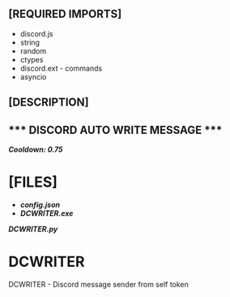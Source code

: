 ## [REQUIRED IMPORTS]

- discord.js
- string
- random
- ctypes
- discord.ext - commands
- asyncio

## [DESCRIPTION]

## *** DISCORD AUTO WRITE MESSAGE *** ##
***Cooldown: 0.75***

# [FILES] #
- ***config.json***
- ***DCWRITER.exe***

***DCWRITER.py*** 


# DCWRITER
DCWRITER - Discord message sender from self token

